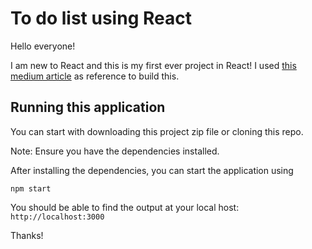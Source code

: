 # To do list using React

Hello everyone! 

I am new to React and this is my first ever project in React! I used [this medium article](https://medium.com/@worachote/building-a-todo-list-app-with-reactjs-a-step-by-step-guide-2c58b9b6c0f5) as reference to build this.

## Running this application

You can start with downloading this project zip file or cloning this repo.

Note: Ensure you have the dependencies installed.

After installing the dependencies, you can start the application using 

`npm start`

You should be able to find the output at your local host: `http://localhost:3000`

Thanks!
